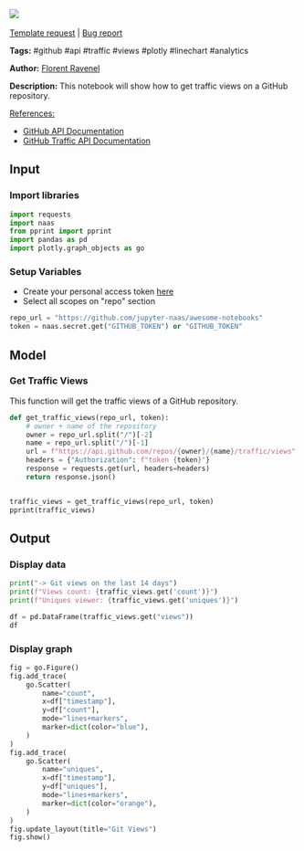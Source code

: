 <a href="https://app.naas.ai/user-redirect/naas/downloader?url=https://raw.githubusercontent.com/jupyter-naas/awesome-notebooks/master/GitHub/GitHub_Get_Traffic_Views_on_repository.ipynb" target="_parent"><img src="https://naasai-public.s3.eu-west-3.amazonaws.com/open_in_naas.svg"/></a><br><br><a href="https://github.com/jupyter-naas/awesome-notebooks/issues/new?assignees=&labels=&template=template-request.md&title=Tool+-+Action+of+the+notebook+">Template request</a> | <a href="https://github.com/jupyter-naas/awesome-notebooks/issues/new?assignees=&labels=bug&template=bug_report.md&title=GitHub+-+Get+Traffic+Views+on+repository:+Error+short+description">Bug report</a>

**Tags:** #github #api #traffic #views #plotly #linechart #analytics

**Author:** [Florent Ravenel](https://www.linkedin.com/in/florent-ravenel/)

**Description:** This notebook will show how to get traffic views on a GitHub repository.

<u>References:</u>
- [GitHub API Documentation](https://developer.github.com/v3/)
- [GitHub Traffic API Documentation](https://developer.github.com/v3/repos/traffic/)

## Input

### Import libraries


```python
import requests
import naas
from pprint import pprint
import pandas as pd
import plotly.graph_objects as go
```

### Setup Variables
- Create your personal access token [here](https://github.com/settings/tokens)
- Select all scopes on "repo" section


```python
repo_url = "https://github.com/jupyter-naas/awesome-notebooks"
token = naas.secret.get("GITHUB_TOKEN") or "GITHUB_TOKEN"
```

## Model

### Get Traffic Views

This function will get the traffic views of a GitHub repository.


```python
def get_traffic_views(repo_url, token):
    # owner + name of the repository
    owner = repo_url.split("/")[-2]
    name = repo_url.split("/")[-1]
    url = f"https://api.github.com/repos/{owner}/{name}/traffic/views"
    headers = {"Authorization": f"token {token}"}
    response = requests.get(url, headers=headers)
    return response.json()


traffic_views = get_traffic_views(repo_url, token)
pprint(traffic_views)
```

## Output

### Display data


```python
print("-> Git views on the last 14 days")
print(f"Views count: {traffic_views.get('count')}")
print(f"Uniques viewer: {traffic_views.get('uniques')}")

df = pd.DataFrame(traffic_views.get("views"))
df
```

### Display graph


```python
fig = go.Figure()
fig.add_trace(
    go.Scatter(
        name="count",
        x=df["timestamp"],
        y=df["count"],
        mode="lines+markers",
        marker=dict(color="blue"),
    )
)
fig.add_trace(
    go.Scatter(
        name="uniques",
        x=df["timestamp"],
        y=df["uniques"],
        mode="lines+markers",
        marker=dict(color="orange"),
    )
)
fig.update_layout(title="Git Views")
fig.show()
```


```python

```
